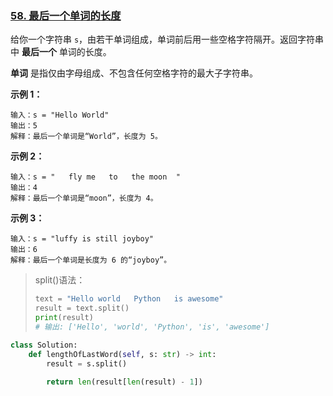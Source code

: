 ### [58. 最后一个单词的长度](https://leetcode.cn/problems/length-of-last-word/)



给你一个字符串 `s`，由若干单词组成，单词前后用一些空格字符隔开。返回字符串中 **最后一个** 单词的长度。

**单词** 是指仅由字母组成、不包含任何空格字符的最大子字符串。

 

**示例 1：**

```
输入：s = "Hello World"
输出：5
解释：最后一个单词是“World”，长度为 5。
```

**示例 2：**

```
输入：s = "   fly me   to   the moon  "
输出：4
解释：最后一个单词是“moon”，长度为 4。
```

**示例 3：**

```
输入：s = "luffy is still joyboy"
输出：6
解释：最后一个单词是长度为 6 的“joyboy”。
```



> split()语法：
>
> ```python
> text = "Hello world   Python   is awesome"
> result = text.split()
> print(result)
> # 输出: ['Hello', 'world', 'Python', 'is', 'awesome']
> ```

```python
class Solution:
    def lengthOfLastWord(self, s: str) -> int:
        result = s.split()
   
        return len(result[len(result) - 1])
        
```

